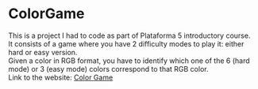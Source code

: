 # ColorGame

This is a project I had to code as part of Plataforma 5 introductory course. <br/>
It consists of a game where you have 2 difficulty modes to play it: either hard or easy version. <br/>
Given a color in RGB format, you have to identify which one of the 6 (hard mode) or 3 (easy mode) colors correspond to that RGB color.<br/>
Link to the website: [Color Game](https://lucky-meerkat-e9957d.netlify.app)
